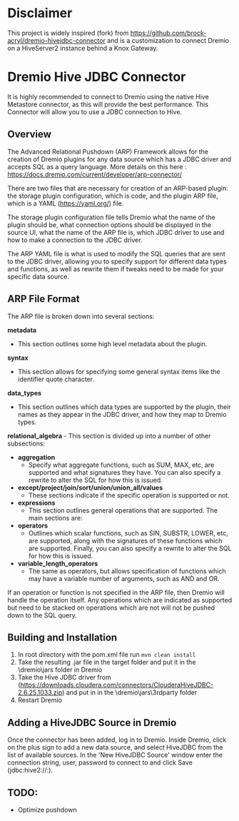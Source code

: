 # Disclaimer

This project is widely inspired (fork) from https://github.com/brock-acryl/dremio-hivejdbc-connector and is a customization to connect Dremio on a HiveServer2 instance behind a Knox Gateway.

# Dremio Hive JDBC Connector

It is highly recommended to connect to Dremio using the native Hive Metastore connector, as this will provide the best performance. This Connector will allow you to use a JDBC connection to Hive. 

## Overview

The Advanced Relational Pushdown (ARP) Framework allows for the creation of Dremio plugins for any data source which has a JDBC driver and accepts SQL as a query language. More details on this here : https://docs.dremio.com/current/developer/arp-connector/

There are two files that are necessary for creation of an ARP-based plugin: the storage plugin configuration, which 
is code, and the plugin ARP file, which is a YAML (https://yaml.org/) file.

The storage plugin configuration file tells Dremio what the name of the plugin should be, what connection options 
should be displayed in the source UI, what the name of the ARP file is, which JDBC driver to use and how to make a 
connection to the JDBC driver.

The ARP YAML file is what is used to modify the SQL queries that are sent to the JDBC driver, allowing you to specify 
support for different data types and functions, as well as rewrite them if tweaks need to be made for your specific 
data source. 

## ARP File Format

The ARP file is broken down into several sections:

**metadata**
- This section outlines some high level metadata about the plugin.

**syntax**
- This section allows for specifying some general syntax items like the identifier quote character.

**data_types**
- This section outlines which data types are supported by the plugin, their names as they appear in the JDBC driver, and how they map to Dremio types.

**relational_algebra** - This section is divided up into a number of other subsections:

- **aggregation**
  - Specify what aggregate functions, such as SUM, MAX, etc, are supported and what signatures they have. You can also specify a rewrite to alter the SQL for how this is issued.
- **except/project/join/sort/union/union_all/values**
  - These sections indicate if the specific operation is supported or not.
- **expressions**
  - This section outlines general operations that are supported. The main sections are:
- **operators**
  - Outlines which scalar functions, such as SIN, SUBSTR, LOWER, etc, are supported, along with the signatures of these functions which are supported. Finally, you can also specify a rewrite to alter the SQL for how this is issued.
- **variable_length_operators**
  - The same as operators, but allows specification of functions which may have a variable number of arguments, such as AND and OR.

If an operation or function is not specified in the ARP file, then Dremio will handle the operation itself. Any operations which are indicated as supported but need to be stacked on operations which are not will not be pushed down to the SQL query.


## Building and Installation

1. In root directory with the pom.xml file run `mvn clean install`
2. Take the resulting .jar file in the target folder and put it in the \dremio\jars folder in Dremio
3. Take the Hive JDBC driver from (https://downloads.cloudera.com/connectors/ClouderaHiveJDBC-2.6.25.1033.zip) and put in in the \dremio\jars\3rdparty folder
4. Restart Dremio

## Adding a HiveJDBC Source in Dremio

Once the connector has been added, log in to Dremio. Inside Dremio, click on the plus sign to add a new data source, and select HiveJDBC from the list of available sources. In the 'New HiveJDBC Source' window enter the connection string, user, password to connect to and click Save (jdbc:hive2://<host>:<port>). 

## TODO:
- Optimize pushdown


